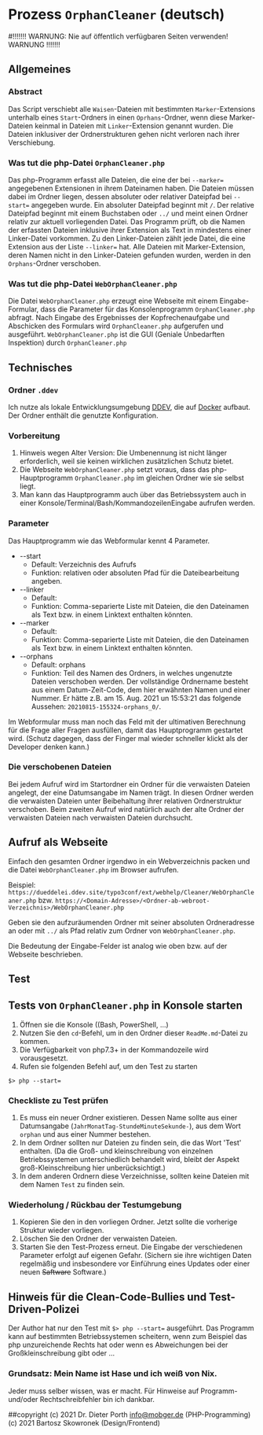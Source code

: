 # Prozess `OrphanCleaner` (deutsch)
#!!!!!!! WARNUNG: Nie auf öffentlich verfügbaren Seiten verwenden! WARNUNG !!!!!!!

## Allgemeines
### Abstract
Das Script verschiebt alle `Waisen`-Dateien mit bestimmten `Marker`-Extensions unterhalb eines `Start`-Ordners in einen `Oprhans`-Ordner,
wenn diese Marker-Dateien keinmal in Dateien mit `Linker`-Extension genannt wurden.
Die Dateien inklusiver der Ordnerstrukturen gehen nicht verloren nach ihrer Verschiebung.

### Was tut die php-Datei `OrphanCleaner.php`
Das php-Programm erfasst alle Dateien, die eine der bei `--marker=` angegebenen Extensionen in ihrem Dateinamen haben.
Die Dateien müssen dabei im Ordner liegen, dessen absoluter oder relativer Dateipfad bei `--start=` angegeben wurde.
Ein absoluter Dateipfad beginnt mit `/`. Der relative Dateipfad beginnt mit einem Buchstaben oder `../` und meint einen Ordner relativ zur aktuell vorliegenden Datei.
Das Programm prüft, ob die Namen der erfassten Dateien inklusive ihrer Extension als Text in mindestens einer Linker-Datei vorkommen.
Zu den Linker-Dateien zählt jede Datei, die eine Extension aus der Liste `--linker=` hat.
Alle Dateien mit Marker-Extension, deren Namen nicht in den Linker-Dateien gefunden wurden, werden in den `Orphans`-Ordner verschoben.

### Was tut die php-Datei `WebOrphanCleaner.php`
Die Datei `WebOrphanCleaner.php` erzeugt eine Webseite mit einem Eingabe-Formular,
dass die Parameter für das Konsolenprogramm `OrphanCleaner.php` abfragt.
Nach Eingabe des Ergebnisses der Kopfrechenaufgabe und Abschicken des Formulars
wird `OrphanCleaner.php` aufgerufen und ausgeführt.
`WebOrphanCleaner.php` ist die GUI (Geniale Unbedarften Inspektion) durch `OrphanCleaner.php`

## Technisches
### Ordner `.ddev`
Ich nutze als lokale Entwicklungsumgebung [DDEV](https://ddev.readthedocs.io/en/stable/), die auf [Docker](https://www.docker.com/products/docker-desktop) aufbaut.
Der Ordner enthält die genutzte Konfiguration.

### Vorbereitung
1. Hinweis wegen Alter Version: Die Umbenennung ist nicht länger erforderlich, weil sie keinen wirklichen zusätzlichen Schutz bietet.
2. Die Webseite `WebOrphanCleaner.php` setzt voraus, dass das php-Hauptprogramm `OrphanCleaner.php` im gleichen Ordner wie sie selbst liegt.
3. Man kann das Hauptprogramm auch über das Betriebssystem auch in einer Konsole/Terminal/Bash/KommandozeilenEingabe aufrufen werden.

### Parameter
Das Hauptprogramm wie das Webformular kennt 4 Parameter.
* --start
  * Default: Verzeichnis des Aufrufs
  * Funktion: relativen oder absoluten Pfad für die Dateibearbeitung angeben.
* --linker
    * Default:
    * Funktion: Comma-separierte Liste mit Dateien, die den Dateinamen als Text bzw. in einem Linktext enthalten könnten.
* --marker
    * Default:
    * Funktion: Comma-separierte Liste mit Dateien, die den Dateinamen als Text bzw. in einem Linktext enthalten könnten.
* --orphans
    * Default: orphans
    * Funktion: Teil des Namen des Ordners, in welches ungenutzte Dateien verschoben werden.
      Der vollständige Ordnername besteht aus einem Datum-Zeit-Code, dem hier erwähnten Namen und einer Nummer.
      Er hätte z.B. am 15. Aug. 2021 un 15:53:21 das folgende Aussehen: `20210815-155324-orphans_0/`.

Im Webformular muss man noch das Feld mit der ultimativen Berechnung für die Frage aller Fragen ausfüllen, damit das Hauptprogramm gestartet wird. (Schutz dagegen, dass der Finger mal wieder schneller klickt als der Developer denken kann.)

### Die verschobenen Dateien
Bei jedem Aufruf wird im Startordner ein Ordner für die verwaisten Dateien angelegt, der eine Datumsangabe im Namen trägt.
In diesen Ordner werden die verwaisten Dateien unter Beibehaltung ihrer relativen Ordnerstruktur verschoben.
Beim zweiten Aufruf wird natürlich auch der alte Ordner der verwaisten Dateien nach verwaisten Dateien durchsucht.


## Aufruf als Webseite
Einfach den gesamten Ordner irgendwo in ein Webverzeichnis packen und die Datei `WebOrphanCleaner.php` im Browser aufrufen.

Beispiel:
`https://dueddelei.ddev.site/typo3conf/ext/webhelp/Cleaner/WebOrphanCleaner.php`
bzw. `https://<Domain-Adresse>/<Ordner-ab-webroot-Verzeichnis>/WebOrphanCleaner.php`

Geben sie den aufzuräumenden Ordner mit seiner absoluten Ordneradresse an oder mit `../` als Pfad relativ zum Ordner von `WebOrphanCleaner.php`.

Die Bedeutung der Eingabe-Felder ist analog wie oben bzw. auf der Webseite beschrieben.

## Test
## Tests von `OrphanCleaner.php` in Konsole starten
1. Öffnen sie die Konsole ((Bash, PowerShell, ...)
2. Nutzen Sie den `cd`-Befehl, um in den Ordner dieser `ReadMe.md`-Datei zu kommen.
3. Die Verfügbarkeit von php7.3+ in der Kommandozeile wird vorausgesetzt.
4. Rufen sie folgenden Befehl auf, um den Test zu starten
```
$> php --start=
```

### Checkliste zu Test prüfen
1. Es muss ein neuer Ordner existieren. Dessen Name sollte aus einer Datumsangabe (`JahrMonatTag-StundeMinuteSekunde-`),
aus dem Wort `orphan` und aus einer Nummer bestehen.
2. In dem Ordner sollten nur Dateien zu finden sein, die das Wort 'Test' enthalten.
   (Da die Groß- und kleinschreibung von einzelnen Betriebssystemen unterschiedlich behandelt wird, bleibt der Aspekt groß-Kleinschreibung hier unberücksichtigt.)
3. In dem anderen Ordnern diese Verzeichnisse, sollten keine Dateien mit dem Namen `Test` zu finden sein.

### Wiederholung / Rückbau der Testumgebung
1. Kopieren Sie den in den vorliegen Ordner.
   Jetzt sollte die vorherige Struktur wieder vorliegen.
2. Löschen Sie den Ordner der verwaisten Dateien.
3. Starten Sie den Test-Prozess erneut. Die Eingabe der verschiedenen Parameter erfolgt auf eigenen Gefahr.
   (Sichern sie ihre wichtigen Daten regelmäßig und insbesondere vor Einführung eines Updates oder einer neuen ~~Saftware~~ Software.)

## Hinweis für die Clean-Code-Bullies und Test-Driven-Polizei
Der Author hat nur den Test mit ``$> php --start=`` ausgeführt.
Das Programm kann auf bestimmten Betriebssystemen scheitern, wenn zum Beispiel das php unzureichende Rechts hat oder wenn es Abweichungen bei der Großkleinschreibung gibt oder ...
### Grundsatz: Mein Name ist Hase und ich weiß von Nix.
Jeder muss selber wissen, was er macht.
Für Hinweise auf Programm- und/oder Rechtschreibfehler bin ich dankbar.

##copyright
(c) 2021 Dr. Dieter Porth <info@mobger.de> (PHP-Programming)
(c) 2021 Bartosz Skowronek (Design/Frontend)
